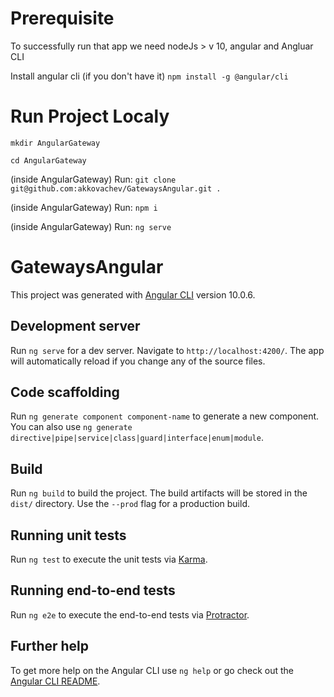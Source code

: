 # Prerequisite
  To successfully run that app we need nodeJs > v 10, angular and Angluar CLI
  
  Install angular cli (if you don't have it)
  `npm install -g @angular/cli`
  
# Run Project Localy

`mkdir AngularGateway`

`cd AngularGateway`
  
 (inside AngularGateway) Run:
`git clone git@github.com:akkovachev/GatewaysAngular.git .`
  
 (inside AngularGateway) Run:
`npm i`

 (inside AngularGateway) Run:
`ng serve`

# GatewaysAngular

This project was generated with [Angular CLI](https://github.com/angular/angular-cli) version 10.0.6.

## Development server

Run `ng serve` for a dev server. Navigate to `http://localhost:4200/`. The app will automatically reload if you change any of the source files.

## Code scaffolding

Run `ng generate component component-name` to generate a new component. You can also use `ng generate directive|pipe|service|class|guard|interface|enum|module`.

## Build

Run `ng build` to build the project. The build artifacts will be stored in the `dist/` directory. Use the `--prod` flag for a production build.

## Running unit tests

Run `ng test` to execute the unit tests via [Karma](https://karma-runner.github.io).

## Running end-to-end tests

Run `ng e2e` to execute the end-to-end tests via [Protractor](http://www.protractortest.org/).

## Further help

To get more help on the Angular CLI use `ng help` or go check out the [Angular CLI README](https://github.com/angular/angular-cli/blob/master/README.md).
